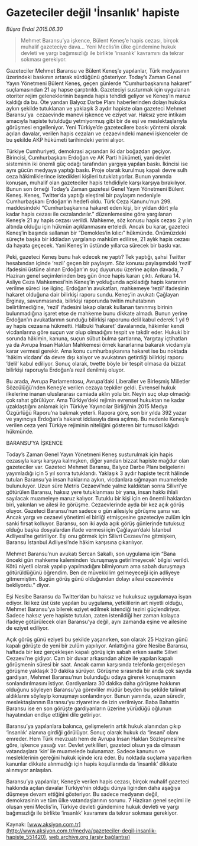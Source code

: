 # Gazeteciler değil 'İnsanlık' hapiste

*Büşra Erdal 2015.06.30*

<div class="pNewsDetailMainContent" itemprop="articleBody">
 <blockquote>
  <p>
   Mehmet Baransu’ya işkence, Bülent Keneş’e hapis cezası, birçok muhalif gazeteciye dava... Yeni Meclis’in ülke gündemine hukuk devleti ve yargı bağımsızlığı ile birlikte ‘insanlık’ kavramını da tekrar sokması gerekiyor.
  </p>
 </blockquote>
 <p>
  Gazeteciler Mehmet Baransu ve Bülent Keneş’e yapılanlar, Türk medyasının üzerindeki baskının artarak sürdüğünü gösteriyor. Today’s Zaman Genel Yayın Yönetmeni Bülent Keneş, geçen günlerde “Cumhurbaşkanına hakaret” suçlamasından 21 ay hapse çarptırıldı. Gazeteciyi susturmak için uygulanan otoriter rejim geleneklerinin başında hapis tehdidi geliyor ve Keneş’in maruz kaldığı da bu. Öte yandan Balyoz Darbe Planı haberlerinden dolayı hukuka aykırı şekilde tutuklanan ve yaklaşık 3 aydır hapiste olan gazeteci Mehmet Baransu’ya  cezaevinde manevi işkence ve eziyet var. Haksız yere intikam amacıyla hapiste tutulduğu yetmiyormuş gibi bir de eşi ve meslektaşlarıyla görüşmesi engelleniyor. Yeni Türkiye’de gazetecilere baskı yöntemi olarak açılan davalar, verilen hapis cezaları ve cezaevindeki manevi işkenceler de bu şekilde AKP hükümeti tarihindeki yerini alıyor.
 </p>
 <p>
  Türkiye Cumhuriyeti, demokrasi açısından iki dar boğazdan geçiyor. Birincisi, Cumhurbaşkanı Erdoğan ve AK Parti hükümeti, yani devlet sisteminin iki önemli güç odağı tarafından yargıya yapılan baskı. İkincisi ise aynı gücün medyaya yaptığı baskı. Proje olarak kurulmuş kapalı devre sulh ceza hâkimliklerince istedikleri kişileri tutuklatıyorlar. Bunun yanında konuşan, muhalif olan gazeteciler hapis tehdidiyle karşı karşıya bırakılıyor. Bunun son örneği Today’s Zaman gazetesi Genel Yayın Yönetmeni Bülent Keneş. Keneş, Twitter’da yaptığı eleştirel bir paylaşım nedeniyle Cumhurbaşkanı Erdoğan’ın hedefi oldu. Türk Ceza Kanunu’nun 299. maddesindeki “Cumhurbaşkanına hakaret eden kişi, bir yıldan dört yıla kadar hapis cezası ile cezalandırılır.” düzenlemesine göre yargılanan Keneş’e 21 ay hapis cezası verildi. Mahkeme, söz konusu hapis cezası 2 yılın altında olduğu için hükmün açıklanmasını erteledi. Ancak bu karar, gazeteci Keneş’in başında sallanan bir “Demokles’in kılıcı” hükmünde. Önümüzdeki süreçte başka bir iddiadan yargılanıp mahkûm edilirse, 21 aylık hapis cezası da hayata geçecek. Yani Keneş’in üstünde yıllarca sürecek bir baskı var.
 </p>
 <p>
  Peki, gazeteci Keneş bunu hak edecek ne yaptı? Tek yaptığı, şahsi Twitter hesabından içinde ‘rezil’ geçen bir paylaşım. Söz konusu paylaşımdaki ‘rezil’ ifadesini üstüne alınan Erdoğan’ın suç duyurusu üzerine açılan davada, 7 Haziran genel seçimlerinden beş gün önce hapis kararı çıktı. Ankara 14. Asliye Ceza Mahkemesi’nin Keneş’in yokluğunda açıkladığı hapis kararının verilme süreci ise ilginç. Erdoğan’ın avukatları, mahkemeye ‘rezil’ ifadesinin hakaret olduğuna dair bilirkişi raporu sundu. Keneş’in avukatı Çağlayan Erginay, savunmasında, bilirkişi raporunda twitin muhatabının belirtilmediğine, ‘rezil’ ifadesini lakap olarak kullanan tanınmış birinin bulunmadığına işaret etse de mahkeme bunu dikkate almadı. Bunun yerine Erdoğan’ın avukatlarının sunduğu bilirkişi raporunu delil kabul ederek 1 yıl 9 ay hapis cezasına hükmetti. Hâlbuki ‘hakaret’ davalarında, hâkimler kendi vicdanlarına göre suçun var olup olmadığını tespit ve takdir eder. Hukuki bir sorunda hâkimin, kanuna, suçun sübut bulma şartlarına, Yargıtay içtihatları ya da Avrupa İnsan Hakları Mahkemesi örnek kararlarına bakarak vicdanıyla karar vermesi gerekir. Ama konu cumhurbaşkanına hakaret ise bu noktada ‘hâkim vicdanı’ da devre dışı kalıyor ve avukatının getirdiği bilirkişi raporu ‘delil’ kabul ediliyor. Sonuç olarak, twette böyle bir tespit olmasa da bizzat bilirkişi raporuyla Erdoğan’a rezil denilmiş oluyor.
 </p>
 <p>
  Bu arada, Avrupa Parlamentosu, Avrupa’daki Liberaller ve Birleşmiş Milletler Sözcülüğü’nden Keneş’e verilen cezaya tepkiler geldi. Evrensel hukuk ilkelerine inanan uluslararası camiada aklın yolu bir. Neyin suç olup olmadığı çok rahat görülüyor. Ama Türkiye’deki rejimin evrensel hukuktan ne kadar uzaklaştığını anlamak için Türkiye Yayıncılar Birliği’nin 2015 Medya Özgürlüğü Raporu’na bakmak yeterli. Rapora göre, son bir yılda 392 yazar ve yayıncıya Erdoğan’a hakaret iddiasıyla dava açılmış. Bu nedenle Keneş’e verilen ceza yeni Türkiye rejiminin niteliğini gösteren bir turnusol kâğıdı hükmünde.
 </p>
 <p>
  BARANSU’YA İŞKENCE
 </p>
 <p>
  Today’s Zaman Genel Yayın Yönetmeni Keneş susturulmak için hapis cezasıyla karşı karşıya kalmışken, diğer yandan bizzat hapiste mağdur olan gazeteciler var. Gazeteci Mehmet Baransu, Balyoz Darbe Planı belgelerini yayımladığı için 5 yıl sonra tutuklandı. Yaklaşık 3 aydır hapiste tecrit hâlinde tutulan Baransu’ya insan haklarına aykırı, vicdanlara sığmayan muamelede bulunuluyor. Uzun süre Metris Cezaevi’nde yalnız kaldıktan sonra Silivri’ye götürülen Baransu, haksız yere tutuklanması bir yana, insan hakkı ihlali sayılacak muameleye maruz kalıyor. Tutuklu bir kişi için en önemli haklardan biri, yakınları ve ailesi ile görüşme. Cezaevlerinde ayda bir kez açık görüş oluyor. Gazeteci Baransu’nun sadece o gün ailesiyle görüşme şansı var. Ancak yargı ve cezaevi yönetimi el birliği etmişçesine gazeteciye zulüm için sanki fırsat kolluyor. Baransu, son iki ayda açık görüş günlerinde tutuksuz olduğu başka dosyalardan ifade vermesi için Çağlayan’daki İstanbul Adliyesi’ne getiriliyor. Eşi onu görmek için Silivri Cezaevi’ne gitmişken, Baransu İstanbul Adliyesi’nde hâkim karşısına çıkarılıyor.
 </p>
 <p>
  Mehmet Baransu’nun avukatı Sercan Sakallı, son uygulama için “Bana önceki gün mahkeme kaleminden ‘duruşmaya getirilmeyecek’ bilgisi verildi. Kötü niyetli olarak yapılıp yapılmadığını bilmiyorum ama sabah duruşmaya götürüldüğünü öğrendim. Ben de müvekkilim gelmeyeceği için adliyeye gitmemiştim. Bugün görüş günü olduğundan dolayı ailesi cezaevinde bekliyordu.” diyor.
 </p>
 <p>
  Eşi Nesibe Baransu da Twitter’dan bu haksız ve hukuksuz uygulamaya isyan ediyor. İki kez üst üste yapılan bu uygulama, yetkililerin art niyetli olduğu, Mehmet Baransu’ya bilerek eziyet edilmek istendiği tezini güçlendiriyor. Sadece haksız yere hapiste tutulan, zaten istenildiği her zaman kolayca ifadeye götürülecek olan Baransu’ya değil, aynı zamanda eşine ve ailesine de eziyet ediliyor.
 </p>
 <p>
  Açık görüş günü eziyeti bu şekilde yaşanırken, son olarak 25 Haziran günü kapalı görüşte de yeni bir zulüm yapılıyor. Anlattığına göre Nesibe Baransu, haftada bir kez gerçekleşen kapalı görüş için sabah erken saatte Silivri Cezaevi’ne gidiyor. Cam bir duvar arkasından ahize ile yapılan kapalı görüşmenin süresi bir saat. Ancak camın karşısında telefonla gerçekleşen görüşme yaklaşık 30 dakika sürüyor. Görüşme sırasında bir anda çok sayıda gardiyan, Mehmet Baransu’nun bulunduğu odaya girerek konuşmanın sonlandırılmasını istiyor. Gardiyanlara 30 dakika daha görüşme hakkının olduğunu söyleyen Baransu’ya görevliler müdür beyden bu şekilde talimat aldıklarını söyleyip konuşmayı sonlandırıyor. Bunun yanında, uzun süredir, meslektaşlarının Baransu’yu ziyaretine de izin verilmiyor. Baba Bahattin Baransu ise en son görüşte gardiyanların üzerine yürüdüğü oğlunun hayatından endişe ettiğini dile getiriyor.
 </p>
 <p>
  Baransu’ya yapılanlara bakınca, gelişmelerin artık hukuk alanından çıkıp ‘insanlık’ alanına girdiği görülüyor. Sonuç olarak hukuk da “insani’ olanı emreder. Hem Türk mevzuatı hem de Avrupa İnsan Hakları Sözleşmesi’ne göre, işkence yasağı var. Devlet yetkilileri, gazeteci olsun ya da olmasın vatandaşlara ‘kin’ ile muamelede bulunamaz. Sadece kanunun ve mesleklerinin gereğini hukuk içinde icra eder. Bu noktada suçlama yaparken kanunlar dikkate alınmadığı için hapis koşullarında da ‘insanlık’ dikkate alınmıyor anlaşılan.
 </p>
 <p>
  Baransu’ya yapılanlar, Keneş’e verilen hapis cezası, birçok muhalif gazeteci hakkında açılan davalar Türkiye’nin olduğu dünya liginden daha aşağıya düşmeye devam ettiğini gösteriyor. Bu sadece medyanın değil, demokrasinin ve tüm ülke vatandaşlarının sorunu. 7 Haziran genel seçimi ile oluşan yeni Meclis’in, Türkiye devleti gündemine hukuk devleti ve yargı bağımsızlığı ile birlikte ‘insanlık’ kavramını da tekrar sokması gerekiyor.
 </p>
</div>


Kaynak: [www.aksiyon.com.tr](http://www.aksiyon.com.tr/medya/gazeteciler-degil-insanlik-hapiste_551420), [web.archive.org (arşiv bağlantısı)](http://web.archive.org/web/20150726122439/http://www.aksiyon.com.tr/medya/gazeteciler-degil-insanlik-hapiste_551420)
